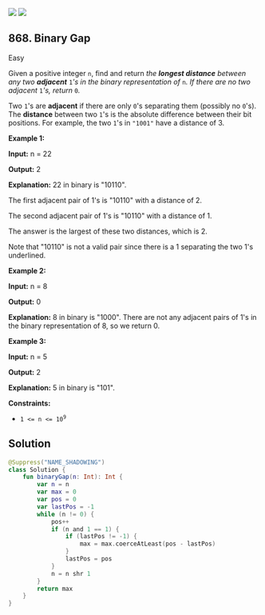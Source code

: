 [![](https://img.shields.io/github/stars/javadev/LeetCode-in-Kotlin?label=Stars&style=flat-square)](https://github.com/javadev/LeetCode-in-Kotlin)
[![](https://img.shields.io/github/forks/javadev/LeetCode-in-Kotlin?label=Fork%20me%20on%20GitHub%20&style=flat-square)](https://github.com/javadev/LeetCode-in-Kotlin/fork)

## 868\. Binary Gap

Easy

Given a positive integer `n`, find and return _the **longest distance** between any two **adjacent**_ `1`_'s in the binary representation of_ `n`_. If there are no two adjacent_ `1`_'s, return_ `0`_._

Two `1`'s are **adjacent** if there are only `0`'s separating them (possibly no `0`'s). The **distance** between two `1`'s is the absolute difference between their bit positions. For example, the two `1`'s in `"1001"` have a distance of 3.

**Example 1:**

**Input:** n = 22

**Output:** 2

**Explanation:** 22 in binary is "10110".

The first adjacent pair of 1's is "10110" with a distance of 2.

The second adjacent pair of 1's is "10110" with a distance of 1.

The answer is the largest of these two distances, which is 2.

Note that "10110" is not a valid pair since there is a 1 separating the two 1's underlined.

**Example 2:**

**Input:** n = 8

**Output:** 0

**Explanation:** 8 in binary is "1000". There are not any adjacent pairs of 1's in the binary representation of 8, so we return 0.

**Example 3:**

**Input:** n = 5

**Output:** 2

**Explanation:** 5 in binary is "101".

**Constraints:**

*   <code>1 <= n <= 10<sup>9</sup></code>

## Solution

```kotlin
@Suppress("NAME_SHADOWING")
class Solution {
    fun binaryGap(n: Int): Int {
        var n = n
        var max = 0
        var pos = 0
        var lastPos = -1
        while (n != 0) {
            pos++
            if (n and 1 == 1) {
                if (lastPos != -1) {
                    max = max.coerceAtLeast(pos - lastPos)
                }
                lastPos = pos
            }
            n = n shr 1
        }
        return max
    }
}
```